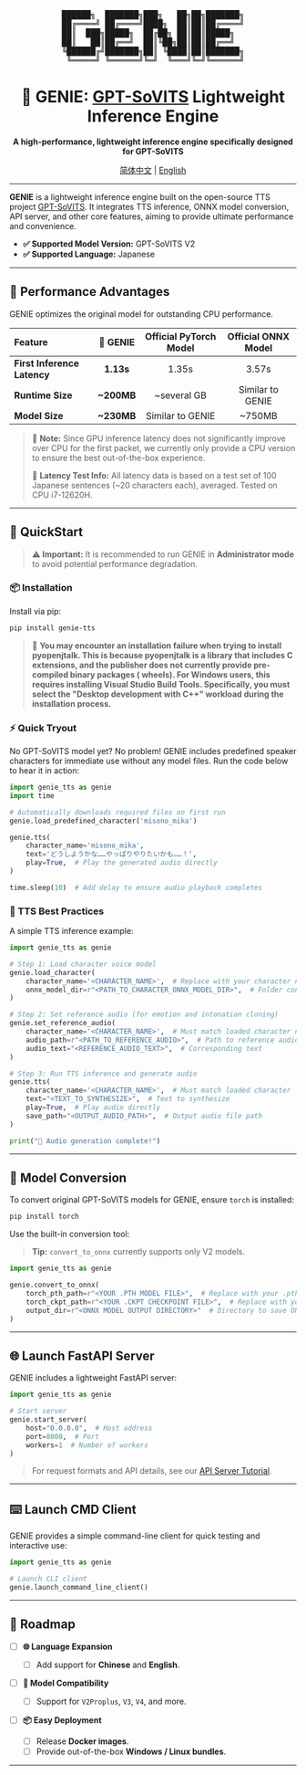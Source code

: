 <div align="center">
<pre>
██████╗  ███████╗███╗   ██╗██╗███████╗
██╔════╝ ██╔════╝████╗  ██║██║██╔════╝
██║  ███╗█████╗  ██╔██╗ ██║██║█████╗  
██║   ██║██╔══╝  ██║╚██╗██║██║██╔══╝  
╚██████╔╝███████╗██║ ╚████║██║███████╗
 ╚═════╝ ╚══════╝╚═╝  ╚═══╝╚═╝╚══════╝
</pre>
</div>

<div align="center">

# 🔮 GENIE: [GPT-SoVITS](https://github.com/RVC-Boss/GPT-SoVITS) Lightweight Inference Engine

**A high-performance, lightweight inference engine specifically designed for GPT-SoVITS**

[简体中文](./README_zh.md) | [English](./README.md)

</div>

---

**GENIE** is a lightweight inference engine built on the open-source TTS
project [GPT-SoVITS](https://github.com/RVC-Boss/GPT-SoVITS). It integrates TTS inference, ONNX model conversion, API
server, and other core features, aiming to provide ultimate performance and convenience.

* **✅ Supported Model Version:** GPT-SoVITS V2
* **✅ Supported Language:** Japanese

---

## 🚀 Performance Advantages

GENIE optimizes the original model for outstanding CPU performance.

| Feature                     |  🔮 GENIE   | Official PyTorch Model | Official ONNX Model |
|:----------------------------|:-----------:|:----------------------:|:-------------------:|
| **First Inference Latency** |  **1.13s**  |         1.35s          |        3.57s        |
| **Runtime Size**            | **\~200MB** |      \~several GB      |  Similar to GENIE   |
| **Model Size**              | **\~230MB** |    Similar to GENIE    |       \~750MB       |

> 📝 **Note:** Since GPU inference latency does not significantly improve over CPU for the first packet, we currently
> only provide a CPU version to ensure the best out-of-the-box experience.
>
> 📝 **Latency Test Info:** All latency data is based on a test set of 100 Japanese sentences (\~20 characters each),
> averaged. Tested on CPU i7-12620H.

---

## 🏁 QuickStart

> **⚠️ Important:** It is recommended to run GENIE in **Administrator mode** to avoid potential performance degradation.

### 📦 Installation

Install via pip:

```bash
pip install genie-tts
```

> 📝 **You may encounter an installation failure when trying to install pyopenjtalk. This is because pyopenjtalk
> is a library that includes C extensions, and the publisher does not currently provide pre-compiled binary packages (
> wheels).
> For Windows users, this requires installing Visual Studio Build Tools. Specifically, you must select the "Desktop
> development with C++" workload during the installation process.**

### ⚡️ Quick Tryout

No GPT-SoVITS model yet? No problem!
GENIE includes predefined speaker characters for immediate use without any model
files. Run the code below to hear it in action:

```python
import genie_tts as genie
import time

# Automatically downloads required files on first run
genie.load_predefined_character('misono_mika')

genie.tts(
    character_name='misono_mika',
    text='どうしようかな……やっぱりやりたいかも……！',
    play=True,  # Play the generated audio directly
)

time.sleep(10)  # Add delay to ensure audio playback completes
```

### 🎤 TTS Best Practices

A simple TTS inference example:

```python
import genie_tts as genie

# Step 1: Load character voice model
genie.load_character(
    character_name='<CHARACTER_NAME>',  # Replace with your character name
    onnx_model_dir=r"<PATH_TO_CHARACTER_ONNX_MODEL_DIR>",  # Folder containing ONNX model
)

# Step 2: Set reference audio (for emotion and intonation cloning)
genie.set_reference_audio(
    character_name='<CHARACTER_NAME>',  # Must match loaded character name
    audio_path=r"<PATH_TO_REFERENCE_AUDIO>",  # Path to reference audio
    audio_text="<REFERENCE_AUDIO_TEXT>",  # Corresponding text
)

# Step 3: Run TTS inference and generate audio
genie.tts(
    character_name='<CHARACTER_NAME>',  # Must match loaded character
    text="<TEXT_TO_SYNTHESIZE>",  # Text to synthesize
    play=True,  # Play audio directly
    save_path="<OUTPUT_AUDIO_PATH>",  # Output audio file path
)

print("🎉 Audio generation complete!")
```

---

## 🔧 Model Conversion

To convert original GPT-SoVITS models for GENIE, ensure `torch` is installed:

```bash
pip install torch
```

Use the built-in conversion tool:

> **Tip:** `convert_to_onnx` currently supports only V2 models.

```python
import genie_tts as genie

genie.convert_to_onnx(
    torch_pth_path=r"<YOUR .PTH MODEL FILE>",  # Replace with your .pth file
    torch_ckpt_path=r"<YOUR .CKPT CHECKPOINT FILE>",  # Replace with your .ckpt file
    output_dir=r"<ONNX MODEL OUTPUT DIRECTORY>"  # Directory to save ONNX model
)
```

---

## 🌐 Launch FastAPI Server

GENIE includes a lightweight FastAPI server:

```python
import genie_tts as genie

# Start server
genie.start_server(
    host="0.0.0.0",  # Host address
    port=8000,  # Port
    workers=1  # Number of workers
)
```

> For request formats and API details, see our [API Server Tutorial](./Tutorial/English/API%20Server%20Tutorial.py).

---

## ⌨️ Launch CMD Client

GENIE provides a simple command-line client for quick testing and interactive use:

```python
import genie_tts as genie

# Launch CLI client
genie.launch_command_line_client()
```

---

## 📝 Roadmap

* [ ] **🌐 Language Expansion**

    * [ ] Add support for **Chinese** and **English**.

* [ ] **🚀 Model Compatibility**

    * [ ] Support for `V2Proplus`, `V3`, `V4`, and more.

* [ ] **📦 Easy Deployment**

    * [ ] Release **Docker images**.
    * [ ] Provide out-of-the-box **Windows / Linux bundles**.

---